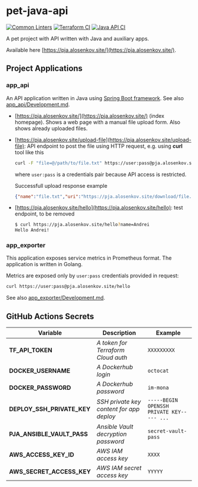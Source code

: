 # pet-java-api

[![Common Linters](https://github.com/and1er/pet-java-api/actions/workflows/linting.yml/badge.svg)](https://github.com/and1er/pet-java-api/actions/workflows/linting.yml)
[![Terraform CI](https://github.com/and1er/pet-java-api/actions/workflows/terraform-ci.yml/badge.svg)](https://github.com/and1er/pet-java-api/actions/workflows/terraform-ci.yml)
[![Java API CI](https://github.com/and1er/pet-java-api/actions/workflows/api-ci.yml/badge.svg)](https://github.com/and1er/pet-java-api/actions/workflows/api-ci.yml)

<!-- [![Release](https://github.com/and1er/pet-java-api/actions/workflows/release.yml/badge.svg)](https://github.com/and1er/pet-java-api/actions/workflows/release.yml) -->

A pet project with API written with Java and auxiliary apps.

Available here [https://pja.alosenkov.site/](https://pja.alosenkov.site/).

## Project Applications

### app_api

An API application written in Java using [Spring Boot framework](https://spring.io/). See also [app_api/Development.md](app_api/Development.md).

* [https://pja.alosenkov.site/](https://pja.alosenkov.site/) (index homepage). Shows a web page with a manual file upload form. Also shows already uploaded files.
* [https://pja.alosenkov.site/upload-file](https://pja.alosenkov.site/upload-file): API endpoint to post the file using HTTP request, e.g. using **curl** tool like this

    ```bash
    curl -F "file=@/path/to/file.txt" https://user:pass@pja.alosenkov.site/upload-file
    ```

    where `user:pass` is a credentials pair because API access is restricted.

    Successfull upload response example

    ```json
    {"name":"file.txt","uri":"https://pja.alosenkov.site/download/file.txt","type":"text/plain","size":6}
    ```

* [https://pja.alosenkov.site/hello](https://pja.alosenkov.site/hello): test endpoint, to be removed

    ```bash
    $ curl https://pja.alosenkov.site/hello?name=Andrei
    Hello Andrei!
    ```

### app_exporter

This application exposes service metrics in Prometheus format. The application is written in Golang.

Metrics are exposed only by `user:pass` credentials provided in request:

```bash
curl https://user:pass@pja.alosenkov.site/hello
```

See also [app_exporter/Development.md](app_exporter/Development.md).

## GitHub Actions Secrets

| Variable | Description | Example |
| ------ | ------ | ------ |
| **TF_API_TOKEN** | *A token for Terraform Cloud auth* | `XXXXXXXXX`
| **DOCKER_USERNAME** | *A Dockerhub login* | `octocat`
| **DOCKER_PASSWORD** | *A Dockerhub password* | `im-mona`
| **DEPLOY_SSH_PRIVATE_KEY** | *SSH private key content for app deploy* | `-----BEGIN OPENSSH PRIVATE KEY----- ...`
| **PJA_ANSIBLE_VAULT_PASS** | *Ansible Vault decryption password* | `secret-vault-pass`
| **AWS_ACCESS_KEY_ID** | *AWS IAM access key* | `XXXX`
| **AWS_SECRET_ACCESS_KEY** | *AWS IAM secret access key* | `YYYYY`
